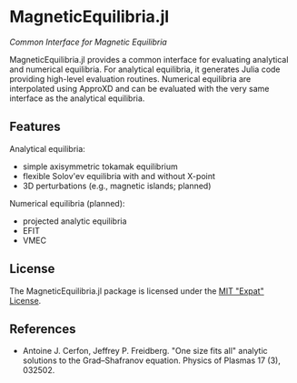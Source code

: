 
# MagneticEquilibria.jl

*Common Interface for Magnetic Equilibria*

MagneticEquilibria.jl provides a common interface for evaluating analytical and numerical equilibria.
For analytical equilibria, it generates Julia code providing high-level evaluation routines. Numerical equilibria
are interpolated using ApproXD and can be evaluated with the very same interface as the analytical equilibria.


## Features

Analytical equilibria:
- simple axisymmetric tokamak equilibrium
- flexible Solov'ev equilibria with and without X-point
- 3D perturbations (e.g., magnetic islands; planned)

Numerical equilibria (planned):
- projected analytic equilibria
- EFIT
- VMEC


## License

The MagneticEquilibria.jl package is licensed under the [MIT "Expat" License](LICENSE.md).


## References

- Antoine J. Cerfon, Jeffrey P. Freidberg. "One size fits all" analytic solutions to the Grad–Shafranov equation. Physics of Plasmas 17 (3), 032502.
